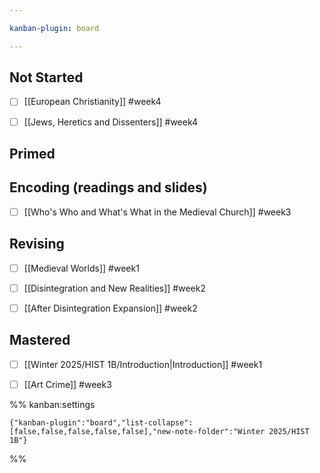 ```yaml
---

kanban-plugin: board

---
```


## Not Started

- [ ] [[European Christianity]] #week4
- [ ] [[Jews, Heretics and Dissenters]] #week4


## Primed



## Encoding (readings and slides)

- [ ] [[Who's Who and What's What in the Medieval Church]] #week3


## Revising

- [ ] [[Medieval Worlds]] #week1
- [ ] [[Disintegration and New Realities]] #week2
- [ ] [[After Disintegration Expansion]] #week2


## Mastered

- [ ] [[Winter 2025/HIST 1B/Introduction|Introduction]] #week1
- [ ] [[Art Crime]] #week3




%% kanban:settings
```
{"kanban-plugin":"board","list-collapse":[false,false,false,false,false],"new-note-folder":"Winter 2025/HIST 1B"}
```
%%